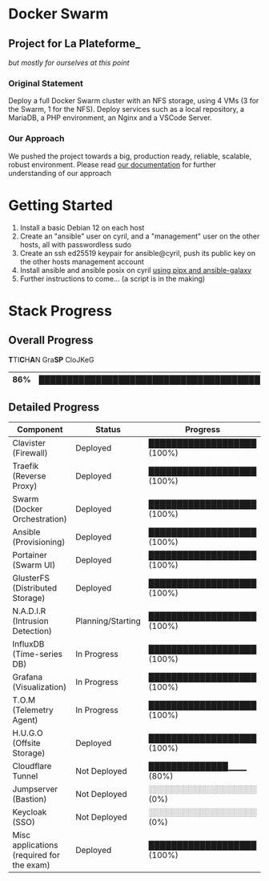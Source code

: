 # Docker Swarm
## Project for La Plateforme_
*but mostly for ourselves at this point*

### Original Statement

Deploy a full Docker Swarm cluster with an NFS storage, using 4 VMs (3 for the Swarm, 1 for the NFS). Deploy services such as a local repository, a MariaDB, a PHP environment, an Nginx and a VSCode Server.

### Our Approach

We pushed the project towards a big, production ready, reliable, scalable, robust environment.
Please read [our documentation](https://github.com/ethan-zieba/swarm/blob/docs/docs/README.md) for further understanding of our approach

# Getting Started

1. Install a basic Debian 12 on each host
2. Create an "ansible" user on cyril, and a "management" user on the other hosts, all with passwordless sudo
3. Create an ssh ed25519 keypair for ansible@cyril, push its public key on the other hosts management account
4. Install ansible and ansible posix on cyril [using pipx and ansible-galaxy](https://github.com/ethan-zieba/swarm/blob/docs/docs/2_DEPLOYMENT/ANSIBLE.md#installing-ansible)
5. Further instructions to come... (a script is in the making)

# Stack Progress

## Overall Progress
**T**TI**C**H**A**N Gra**SP** CloJKeG

| **86%** | ███████████████████████████████████████░░░░░░░ |
| --- | --- |
## Detailed Progress

| Component                      | Status             | Progress               |
|-------------------------------|--------------------|------------------------|
| Clavister (Firewall)           | Deployed           | ███████████████████ (100%) |
| Traefik (Reverse Proxy)        | Deployed           | ███████████████████ (100%) |
| Swarm (Docker Orchestration)   | Deployed           | ███████████████████ (100%) |
| Ansible (Provisioning)         | Deployed           | ███████████████████ (100%) |
| Portainer (Swarm UI)           | Deployed           | ███████████████████ (100%) |
| GlusterFS (Distributed Storage)| Deployed           | ███████████████████ (100%) |
| N.A.D.I.R (Intrusion Detection)| Planning/Starting  | ███████████████████ (100%) |
| InfluxDB (Time-series DB)      | In Progress        | ███████████████████ (100%) |
| Grafana (Visualization)        | In Progress        | ███████████████████ (100%) |
| T.O.M (Telemetry Agent)        | In Progress        | ███████████████████ (100%) |
| H.U.G.O (Offsite Storage)      | Deployed           | ███████████████████ (100%) |
| Cloudflare Tunnel              | Not Deployed       | ██████████████▁▁▁ (80%)  |
| Jumpserver (Bastion)           | Not Deployed       | ░░░░░░░░░░░░░░░░░░░ (0%)   |
| Keycloak (SSO)                 | Not Deployed       | ░░░░░░░░░░░░░░░░░░░ (0%)   |
| Misc applications (required for the exam)| Deployed | ███████████████████ (100%)  |

